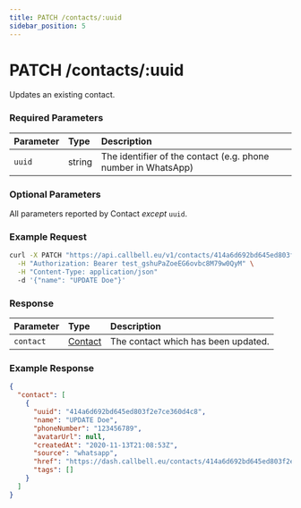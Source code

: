```yaml
---
title: PATCH /contacts/:uuid
sidebar_position: 5
---
```


# PATCH /contacts/:uuid

Updates an existing contact.

### Required Parameters

| Parameter | Type   | Description                                                   |
| :-------- | :----- | :------------------------------------------------------------ |
| `uuid`    | string | The identifier of the contact (e.g. phone number in WhatsApp) |

### Optional Parameters

All parameters reported by Contact _except_ `uuid`.

### Example Request

```bash title=request.sh
curl -X PATCH "https://api.callbell.eu/v1/contacts/414a6d692bd645ed803f2e7ce360d4c8" \
  -H "Authorization: Bearer test_gshuPaZoeEG6ovbc8M79w0QyM" \
  -H "Content-Type: application/json"
  -d '{"name": "UPDATE Doe"}'
```

### Response

| Parameter | Type                                           | Description                         |
| :-------- | :--------------------------------------------- | :---------------------------------- |
| `contact` | [Contact](/api_reference/object_types/contact) | The contact which has been updated. |

### Example Response

```json title=response.json
{
  "contact": [
    {
      "uuid": "414a6d692bd645ed803f2e7ce360d4c8",
      "name": "UPDATE Doe",
      "phoneNumber": "123456789",
      "avatarUrl": null,
      "createdAt": "2020-11-13T21:08:53Z",
      "source": "whatsapp",
      "href": "https://dash.callbell.eu/contacts/414a6d692bd645ed803f2e7ce360d4c8",
      "tags": []
    }
  ]
}
```

